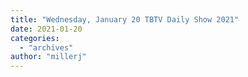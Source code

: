 ```yaml
---
title: "Wednesday, January 20 TBTV Daily Show 2021"
date: 2021-01-20
categories: 
  - "archives"
author: "millerj"
---
```



